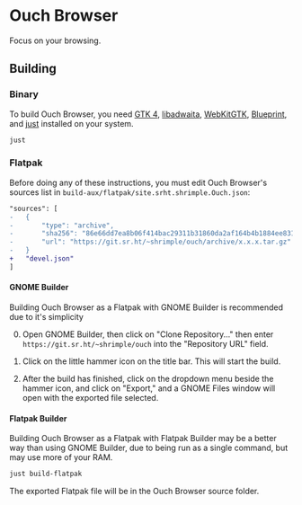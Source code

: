 # Ouch Browser

Focus on your browsing.

## Building

### Binary

To build Ouch Browser, you need [GTK 4](https://gitlab.gnome.org/GNOME/gtk), [libadwaita](https://gitlab.gnome.org/GNOME/libadwaita), [WebKitGTK](https://webkitgtk.org/), [Blueprint](https://gitlab.gnome.org/jwestman/blueprint-compiler), and [just](https://github.com/casey/just) installed on your system.

```sh
just
```

### Flatpak

Before doing any of these instructions, you must edit Ouch Browser's sources list in `build-aux/flatpak/site.srht.shrimple.Ouch.json`:

```diff
"sources": [
-   {
-       "type": "archive",
-       "sha256": "86e66dd7ea8b06f414bac29311b31860da2af164b4b1884ee83150fa5383525e",
-       "url": "https://git.sr.ht/~shrimple/ouch/archive/x.x.x.tar.gz"
-   }
+   "devel.json"
]
```

#### GNOME Builder

Building Ouch Browser as a Flatpak with GNOME Builder is recommended due to it's simplicity

0. Open GNOME Builder, then click on "Clone Repository..." then enter `https://git.sr.ht/~shrimple/ouch` into the "Repository URL" field.

1. Click on the little hammer icon on the title bar. This will start the build.

2. After the build has finished, click on the dropdown menu beside the hammer icon, and click on "Export," and a GNOME Files window will open with the exported file selected.

#### Flatpak Builder

Building Ouch Browser as a Flatpak with Flatpak Builder may be a better way than using GNOME Builder, due to being run as a single command, but may use more of your RAM.

```sh
just build-flatpak
```

The exported Flatpak file will be in the Ouch Browser source folder.

